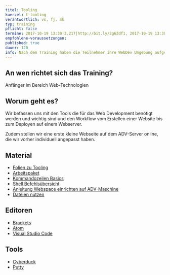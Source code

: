 ```yaml
---
titel: Tooling
kuerzel: t-tooling
verantwortlich: vs, fj, mk
typ: training
pflicht: false
termine: 2017-10-19 13:30|3.217|http://bit.ly/2g6Zdf1, 2017-10-19 13:30|3.216|http://bit.ly/2gBaKUx, 2017-10-19 13:30|0.502|http://bit.ly/2yllNui, 2017-10-26 9:00|3.217|http://bit.ly/2gFwWAd, 2017-10-26 9:00|3.100|http://bit.ly/2xh2u2x
empfohlene-voraussetzungen: 
published: true
dauer: 120
info: Nach dem Training haben die Teilnehmer ihre WebDev Umgebung aufgebaut und sind arbeitsfähig. Sie haben eine erste Website auf dem ADV Server deployed.
---
```


## An wen richtet sich das Training?

Anfänger im Bereich Web-Technologien

## Worum geht es?

Wir befassen uns mit den Tools die für das Web Development benötigt werden und wichtig sind und den Workflow vom Erstellen einer Website bis zum Deployen auf einem Webserver.

Zudem stellen wir eine erste kleine Webseite auf dem ADV-Server online, die wir vorher individuell angepasst haben.

## Material
- [Folien zu Tooling](../../slides/training-tooling/index.html)
- [Arbeitspaket](../../download/arbeitspaket_tooling.zip)
- [Kommandozeilen Basics](https://github.com/th-koeln/mi-bachelor-wba1/wiki/Kommandozeilen-Basics)
- [Shell Befehlsübersicht](https://wiki.ubuntuusers.de/Shell/Befehlsübersicht/)
- [Anleitung Webspace einrichten auf ADV-Maschine](http://www.gm.fh-koeln.de/advlabor/dienste/homepage.shtml)
- [Dateien nutzen](https://developer.mozilla.org/de/Learn/Getting_started_with_the_web/dateien_nutzen)

## Editoren
- [Brackets](http://brackets.io/)
- [Atom](https://atom.io/)
- [Visual Studio Code](https://code.visualstudio.com/)

## Tools
- [Cyberduck](https://cyberduck.io)
- [Putty](http://www.putty.org)